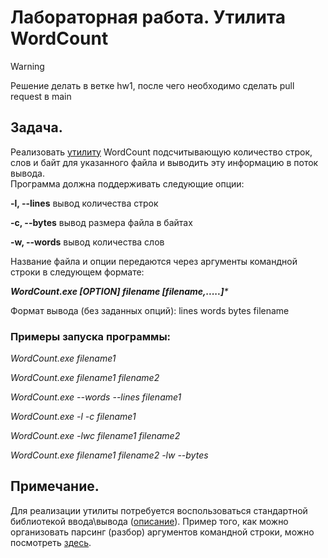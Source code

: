 # Лабораторная работа. Утилита WordCount

> [!WARNING]
> Решение делать в ветке hw1, после чего необходимо сделать pull request в main

## Задача.	

Реализовать [утилиту](https://ru.wikipedia.org/wiki/%D0%A3%D1%82%D0%B8%D0%BB%D0%B8%D1%82%D0%B0) WordCount подсчитывающую количество строк, слов и байт для указанного файла и выводить эту информацию в поток вывода. 	
Программа должна поддерживать следующие опции:

**-l, --lines**    вывод количества строк

**-c, --bytes**    вывод размера файла в байтах

**-w, --words**    вывод количества слов

Название файла и опции передаются через аргументы командной строки в следующем формате:

_**WordCount.exe [OPTION] filename [filename,.....]***_

Формат вывода (без заданных опций):
  lines words bytes filename
  
### Примеры запуска программы:
_WordCount.exe filename1_
 
_WordCount.exe filename1 filename2_

_WordCount.exe --words --lines filename1_

_WordCount.exe -l -c filename1_
 
_WordCount.exe -lwc filename1 filename2_

_WordCount.exe  filename1 filename2 -lw --bytes_ 

## Примечание.
Для реализации утилиты потребуется воспользоваться стандартной библиотекой ввода\вывода ([описание](https://en.cppreference.com/w/cpp/io/basic_ifstream)).
Пример того, как можно организовать парсинг (разбор) аргументов командной строки, можно посмотреть [здесь](http://www.cplusplus.com/articles/DEN36Up4/).


